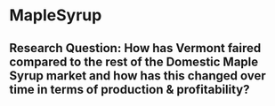 # MapleSyrup
## Research Question: How has Vermont faired compared to the rest of the Domestic Maple Syrup market and how has this changed over time in terms of production & profitability?